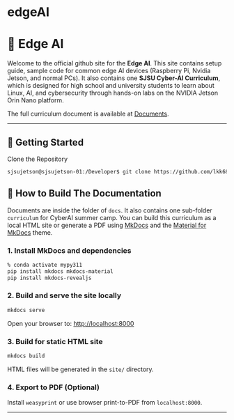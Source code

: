 # edgeAI

# 📘 Edge AI

Welcome to the official github site for the **Edge AI**. This site contains setup guide, sample code for common edge AI devices (Raspberry Pi, Nvidia Jetson, and normal PCs). It also contains one **SJSU Cyber-AI Curriculum**, which is designed for high school and university students to learn about Linux, AI, and cybersecurity through hands-on labs on the NVIDIA Jetson Orin Nano platform.

The full curriculum document is available at [Documents](https://lkk688.github.io/edgeAI/).

---

## 🧭 Getting Started

Clone the Repository
```bash
sjsujetson@sjsujetson-01:/Developer$ git clone https://github.com/lkk688/edgeAI.git
```

## 🔧 How to Build The Documentation

Documents are inside the folder of `docs`. It also contains one sub-folder `curriculum` for CyberAI summer camp. You can build this curriculum as a local HTML site or generate a PDF using [MkDocs](https://www.mkdocs.org/) and the [Material for MkDocs](https://squidfunk.github.io/mkdocs-material/) theme.

### 1. Install MkDocs and dependencies

```bash
% conda activate mypy311
pip install mkdocs mkdocs-material
pip install mkdocs-revealjs
```

### 2. Build and serve the site locally

```bash
mkdocs serve
```

Open your browser to: [http://localhost:8000](http://localhost:8000)

### 3. Build for static HTML site

```bash
mkdocs build
```

HTML files will be generated in the `site/` directory.

### 4. Export to PDF (Optional)

Install `weasyprint` or use browser print-to-PDF from `localhost:8000`.

---

